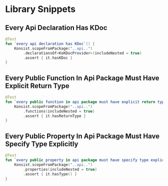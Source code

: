 # Library Snippets

## Every Api Declaration Has KDoc

```kotlin
@Test
fun `every api declaration has KDoc`() {
    Konsist.scopeFromPackage("..api..")
        .declarationsOf<KoKDocProvider>(includeNested = true)
        .assert { it.hasKDoc }
}
```

## Every Public Function In Api Package Must Have Explicit Return Type

```kotlin
@Test
fun `every public function in api package must have explicit return type`() {
    Konsist.scopeFromPackage("..api..")
        .functions(includeNested = true)
        .assert { it.hasReturnType }
}
```

## Every Public Property In Api Package Must Have Specify Type Explicitly

```kotlin
@Test
fun `every public property in api package must have specify type explicitly`() {
    Konsist.scopeFromPackage("..api..")
        .properties(includeNested = true)
        .assert { it.hasType() }
}
```

